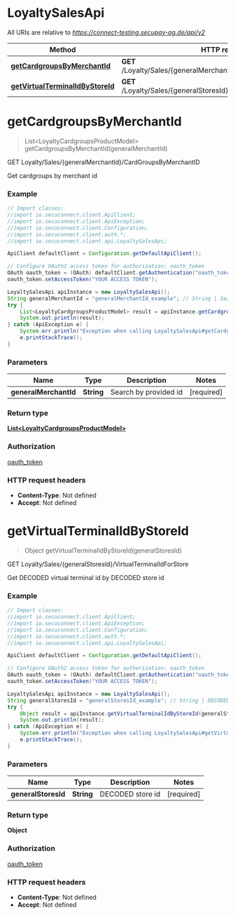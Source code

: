 # LoyaltySalesApi

All URIs are relative to *https://connect-testing.secupay-ag.de/api/v2*

Method | HTTP request | Description
------------- | ------------- | -------------
[**getCardgroupsByMerchantId**](LoyaltySalesApi.md#getCardgroupsByMerchantId) | **GET** /Loyalty/Sales/{generalMerchantId}/CardGroupsByMerchantID | GET Loyalty/Sales/{generalMerchantId}/CardGroupsByMerchantID
[**getVirtualTerminalIdByStoreId**](LoyaltySalesApi.md#getVirtualTerminalIdByStoreId) | **GET** /Loyalty/Sales/{generalStoresId}/VirtualTerminalIdForStore | GET Loyalty/Sales/{generalStoresId}/VirtualTerminalIdForStore


<a name="getCardgroupsByMerchantId"></a>
# **getCardgroupsByMerchantId**
> List&lt;LoyaltyCardgroupsProductModel&gt; getCardgroupsByMerchantId(generalMerchantId)

GET Loyalty/Sales/{generalMerchantId}/CardGroupsByMerchantID

Get cardgroups by merchant id

### Example
```java
// Import classes:
//import io.secuconnect.client.ApiClient;
//import io.secuconnect.client.ApiException;
//import io.secuconnect.client.Configuration;
//import io.secuconnect.client.auth.*;
//import io.secuconnect.client.api.LoyaltySalesApi;

ApiClient defaultClient = Configuration.getDefaultApiClient();

// Configure OAuth2 access token for authorization: oauth_token
OAuth oauth_token = (OAuth) defaultClient.getAuthentication("oauth_token");
oauth_token.setAccessToken("YOUR ACCESS TOKEN");

LoyaltySalesApi apiInstance = new LoyaltySalesApi();
String generalMerchantId = "generalMerchantId_example"; // String | Search by provided id
try {
    List<LoyaltyCardgroupsProductModel> result = apiInstance.getCardgroupsByMerchantId(generalMerchantId);
    System.out.println(result);
} catch (ApiException e) {
    System.err.println("Exception when calling LoyaltySalesApi#getCardgroupsByMerchantId");
    e.printStackTrace();
}
```

### Parameters

Name | Type | Description  | Notes
------------- | ------------- | ------------- | -------------
 **generalMerchantId** | **String**| Search by provided id | [required]

### Return type

[**List&lt;LoyaltyCardgroupsProductModel&gt;**](LoyaltyCardgroupsProductModel.md)

### Authorization

[oauth_token](../README.md#oauth_token)

### HTTP request headers

 - **Content-Type**: Not defined
 - **Accept**: Not defined

<a name="getVirtualTerminalIdByStoreId"></a>
# **getVirtualTerminalIdByStoreId**
> Object getVirtualTerminalIdByStoreId(generalStoresId)

GET Loyalty/Sales/{generalStoresId}/VirtualTerminalIdForStore

Get DECODED virtual terminal id by DECODED store id

### Example
```java
// Import classes:
//import io.secuconnect.client.ApiClient;
//import io.secuconnect.client.ApiException;
//import io.secuconnect.client.Configuration;
//import io.secuconnect.client.auth.*;
//import io.secuconnect.client.api.LoyaltySalesApi;

ApiClient defaultClient = Configuration.getDefaultApiClient();

// Configure OAuth2 access token for authorization: oauth_token
OAuth oauth_token = (OAuth) defaultClient.getAuthentication("oauth_token");
oauth_token.setAccessToken("YOUR ACCESS TOKEN");

LoyaltySalesApi apiInstance = new LoyaltySalesApi();
String generalStoresId = "generalStoresId_example"; // String | DECODED store id
try {
    Object result = apiInstance.getVirtualTerminalIdByStoreId(generalStoresId);
    System.out.println(result);
} catch (ApiException e) {
    System.err.println("Exception when calling LoyaltySalesApi#getVirtualTerminalIdByStoreId");
    e.printStackTrace();
}
```

### Parameters

Name | Type | Description  | Notes
------------- | ------------- | ------------- | -------------
 **generalStoresId** | **String**| DECODED store id | [required]

### Return type

**Object**

### Authorization

[oauth_token](../README.md#oauth_token)

### HTTP request headers

 - **Content-Type**: Not defined
 - **Accept**: Not defined


